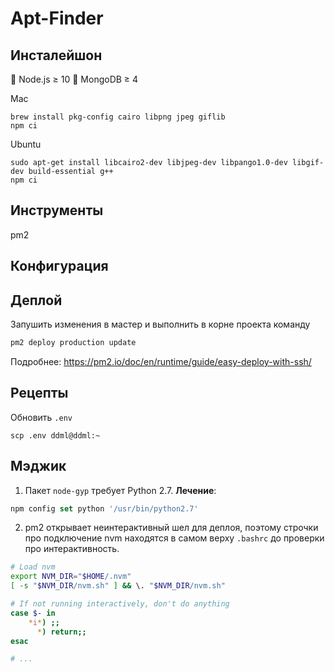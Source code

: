 # Apt-Finder

## Инсталейшон

🤪 Node.js ≥ 10
👾 MongoDB ≥ 4

Mac

```
brew install pkg-config cairo libpng jpeg giflib
npm ci
```

Ubuntu

```
sudo apt-get install libcairo2-dev libjpeg-dev libpango1.0-dev libgif-dev build-essential g++
npm ci
```

## Инструменты

pm2

## Конфигурация

## Деплой

Запушить изменения в мастер и выполнить в корне проекта команду

```sh
pm2 deploy production update
```

Подробнее: https://pm2.io/doc/en/runtime/guide/easy-deploy-with-ssh/

## Рецепты

Обновить `.env`

```
scp .env ddml@ddml:~
```

## Мэджик

1. Пакет `node-gyp` требует Python 2.7.
   **Лечение**:

```js
npm config set python '/usr/bin/python2.7'
```

2. pm2 открывает неинтерактивный шел для деплоя, поэтому строчки про подключение nvm находятся в самом верху `.bashrc` до проверки про интерактивность.

```sh
# Load nvm
export NVM_DIR="$HOME/.nvm"
[ -s "$NVM_DIR/nvm.sh" ] && \. "$NVM_DIR/nvm.sh"

# If not running interactively, don't do anything
case $- in
    *i*) ;;
      *) return;;
esac

# ...
```

